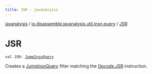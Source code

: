 ```yaml
---
title: JSR - javanalysis
---
```


[javanalysis](../index.html) / [io.disassemble.javanalysis.util.insn.query](index.html) / [JSR](./-j-s-r.html)

# JSR

`val JSR: `[`JumpInsnQuery`](-jump-insn-query/index.html)

Creates a [JumpInsnQuery](-jump-insn-query/index.html) filter matching the [Opcode.JSR](#) instruction.

